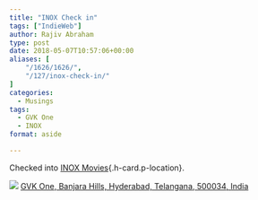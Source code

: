 ```yaml
---
title: "INOX Check in"
tags: ["IndieWeb"]
author: Rajiv Abraham
type: post
date: 2018-05-07T10:57:06+00:00
aliases: [
    "/1626/1626/",
    "/127/inox-check-in/"
]
categories:
  - Musings
tags:
  - GVK One
  - INOX
format: aside

---
```

Checked into [INOX Movies][1]{.h-card.p-location}.

<p class="sloc-display">
  <img class="icon-location" aria-label="Location: " aria-hidden="true" src="https://abraham.uno/wp-content/plugins/simple-location/location.svg" /><span class="p-location"><data class="p-latitude" value="17.419391"></data> <data class="p-latitude" value="78.448119"></data><a href="http://maps.google.com/maps?q=loc:17.419391385994,78.448118741445">GVK One, Banjara Hills, Hyderabad, Telangana, 500034, India</a></span><br />
</p>

 [1]: https://www.inoxmovies.com